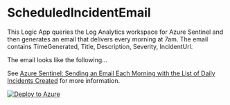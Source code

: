 # ScheduledIncidentEmail

This Logic App queries the Log Analytics workspace for Azure Sentinel and then generates an email that delivers every morning at 7am. The email contains TimeGenerated, Title, Description, Severity, IncidentUrl.

The email looks like the following...



See <a href="https://secureinfra.blog/2020/08/04/azure-sentinel-sending-an-email-each-morning-with-the-list-of-daily-incidents-created/">Azure Sentinel: Sending an Email Each Morning with the List of Daily Incidents Created</a> for more information.

[![Deploy to Azure](https://aka.ms/deploytoazurebutton)](https://portal.azure.com/#create/Microsoft.Template/uri/https%3A%2F%2Fraw.githubusercontent.com%2Frod-trent%2FSentinelPlaybooks%2Fmaster%2FScheduledIncidentEmail%2Fazuredeploy.json)
